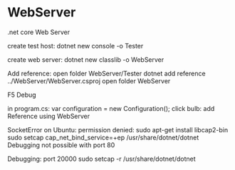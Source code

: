 # WebServer
.net core Web Server

create test host:
dotnet new console -o Tester

create web server:
dotnet new classlib -o WebServer

Add reference:
open folder WebServer/Tester
dotnet add reference ../WebServer/WebServer.csproj
open folder WebServer

F5 Debug

in program.cs:
var configuration = new Configuration();
click bulb: add Reference using WebServer

SocketError on Ubuntu: permission denied:
sudo apt-get install libcap2-bin
sudo setcap cap_net_bind_service=+ep /usr/share/dotnet/dotnet
Debugging not possible with port 80

Debugging: port 20000
sudo setcap -r /usr/share/dotnet/dotnet

